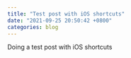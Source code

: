 ```yaml
---
title: "Test post with iOS shortcuts"
date: "2021-09-25 20:50:42 +0800"
categories: blog
---
```

Doing a test post with iOS shortcuts 